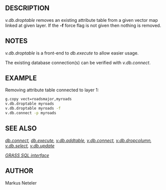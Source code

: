 ## DESCRIPTION

*v.db.droptable* removes an existing attribute table from a given vector
map linked at given layer. If the **-f** force flag is not given then
nothing is removed.

## NOTES

*v.db.droptable* is a front-end to *db.execute* to allow easier usage.

The existing database connection(s) can be verified with *v.db.connect*.

## EXAMPLE

Removing attribute table connected to layer 1:  

```sh
g.copy vect=roadsmajor,myroads
v.db.droptable myroads
v.db.droptable myroads -f
v.db.connect -p myroads
```

## SEE ALSO

*[db.connect](db.connect.md), [db.execute](db.execute.md),
[v.db.addtable](v.db.addtable.md), [v.db.connect](v.db.connect.md),
[v.db.dropcolumn](v.db.dropcolumn.md), [v.db.select](v.db.select.md),
[v.db.update](v.db.update.md)*

*[GRASS SQL interface](sql.md)*

## AUTHOR

Markus Neteler
